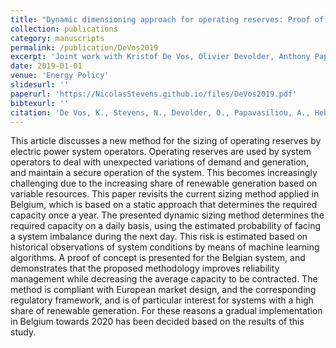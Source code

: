 ```yaml
---
title: "Dynamic dimensioning approach for operating reserves: Proof of concept in Belgium"
collection: publications
category: manuscripts
permalink: /publication/DeVos2019
excerpt: 'Joint work with Kristof De Vos, Olivier Devolder, Anthony Papavasiliou, Bob Hebb and James Matthys-Donnadieu'
date: 2019-01-01
venue: 'Energy Policy'
slidesurl: ''
paperurl: 'https://NicolasStevens.github.io/files/DeVos2019.pdf'
bibtexurl: ''
citation: 'De Vos, K., Stevens, N., Devolder, O., Papavasiliou, A., Hebb, B., and Matthys-Donnadieu, J. (2019). Dynamic dimensioning approach for operating reserves: Proof of concept in Belgium. Energy Policy, 124, 272-285.'
---
```

This article discusses a new method for the sizing of operating reserves by electric power system operators. Operating reserves are used by system operators to deal with unexpected variations of demand and generation, and maintain a secure operation of the system. This becomes increasingly challenging due to the increasing share of renewable generation based on variable resources. This paper revisits the current sizing method applied in Belgium, which is based on a static approach that determines the required capacity once a year. The presented dynamic sizing method determines the required capacity on a daily basis, using the estimated probability of facing a system imbalance during the next day. This risk is estimated based on historical observations of system conditions by means of machine learning algorithms. A proof of concept is presented for the Belgian system, and demonstrates that the proposed methodology improves reliability management while decreasing the average capacity to be contracted. The method is compliant with European market design, and the corresponding regulatory framework, and is of particular interest for systems with a high share of renewable generation. For these reasons a gradual implementation in Belgium towards 2020 has been decided based on the results of this study.

